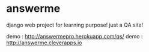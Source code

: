 # answerme
django web project for learning purpose! just a QA site! 

demo : http://answermepro.herokuapp.com/qs/
demo : http://answerme.cleverapps.io
